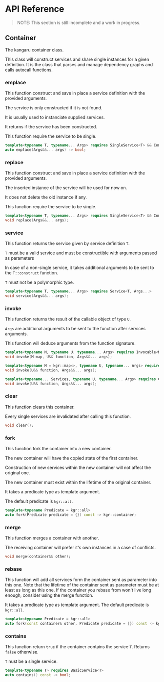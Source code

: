 API Reference
=============

> NOTE: This section is still incomplete and a work in progress.

## Container

The kangaru container class.

This class will construct services and share single instances for a given definition.
It is the class that parses and manage dependency graphs and calls autocall functions.

### emplace

This function construct and save in place a service definition with the provided arguments.

The service is only constructed if it is not found.

It is usually used to instanciate supplied services.

It returns if the service has been constructed.

This function require the service to be single.

```c++
template<typename T, typename... Args> requires SingleService<T> && ConstructibleService<T, Args...>
auto emplace(Args&&... args) -> bool;
```

### replace

This function construct and save in place a service definition with the provided arguments.

The inserted instance of the service will be used for now on.

It does not delete the old instance if any.

This function require the service to be single.

```c++
template<typename T, typename... Args> requires SingleService<T> && ConstructibleService<T, Args...>
void replace(Args&&... args);
```

### service

This function returns the service given by service definition `T`.

`T` must be a valid service and must be constructible with arguments passed as parameters

In case of a non-single service, it takes additional arguments to be sent to the `T::construct` function.

`T` must not be a polymorphic type.

```c++
template<typename T, typename... Args> requires Service<T, Args...>
void service(Args&&... args);
```

### invoke

This function returns the result of the callable object of type `U`.

`Args` are additional arguments to be sent to the function after services arguments.

This function will deduce arguments from the function signature.

```c++
template<typename M, typename U, typename... Args> requires Invocable<M, U, Args...> && Map<M>
void invoke(M map, U&& function, Args&&... args);

template<typename M = kgr::map<>, typename U, typename... Args> requires Invocable<M, U, Args...> && Map<M>
void invoke(U&& function, Args&&... args);

template<typename... Services, typename U, typename... Args> requires Callable<U, service_type<Services>..., Args...>
void invoke(U&& function, Args&&... args);
```

### clear

This function clears this container.

Every single services are invalidated after calling this function.

```c++
void clear();
```

### fork

This function fork the container into a new container.

The new container will have the copied state of the first container.

Construction of new services within the new container will not affect the original one.

The new container must exist within the lifetime of the original container.

It takes a predicate type as template argument.

The default predicate is `kgr::all`.

```c++
template<typename Predicate = kgr::all>
auto fork(Predicate predicate = {}) const -> kgr::container;
```

### merge

This function merges a container with another.

The receiving container will prefer it's own instances in a case of conflicts.

```c++
void merge(container&& other);
```

### rebase

This function will add all services form the container sent as parameter into this one.
Note that the lifetime of the container sent as parameter must be at least as long as this one.
If the container you rebase from won't live long enough, consider using the merge function.

It takes a predicate type as template argument.
The default predicate is `kgr::all`.

```c++
template<typename Predicate = kgr::all>
auto fork(const container& other, Predicate predicate = {}) const -> kgr::container;
```

### contains

This function return `true` if the container contains the service `T`. Returns `false` otherwise.

`T` nust be a single service.

```c++
template<typename T> requires BasicService<T>
auto contains() const -> bool;
```
